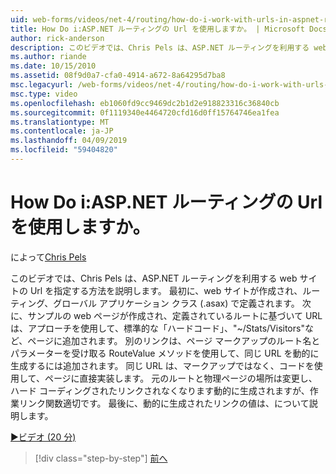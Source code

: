 ```yaml
---
uid: web-forms/videos/net-4/routing/how-do-i-work-with-urls-in-aspnet-routing
title: How Do i:ASP.NET ルーティングの Url を使用しますか。 | Microsoft Docs
author: rick-anderson
description: このビデオでは、Chris Pels は、ASP.NET ルーティングを利用する web サイトの Url を指定する方法を説明します。 最初に、web サイトが作成され、ルーティング、/gl. で定義されている.
ms.author: riande
ms.date: 10/15/2010
ms.assetid: 08f9d0a7-cfa0-4914-a672-8a64295d7ba8
msc.legacyurl: /web-forms/videos/net-4/routing/how-do-i-work-with-urls-in-aspnet-routing
msc.type: video
ms.openlocfilehash: eb1060fd9cc9469dc2b1d2e918823316c36840cb
ms.sourcegitcommit: 0f1119340e4464720cfd16d0ff15764746ea1fea
ms.translationtype: MT
ms.contentlocale: ja-JP
ms.lasthandoff: 04/09/2019
ms.locfileid: "59404820"
---
```

# <a name="how-do-i-work-with-urls-in-aspnet-routing"></a>How Do i:ASP.NET ルーティングの Url を使用しますか。

によって[Chris Pels](https://twitter.com/chrispels)

このビデオでは、Chris Pels は、ASP.NET ルーティングを利用する web サイトの Url を指定する方法を説明します。 最初に、web サイトが作成され、ルーティング、グローバル アプリケーション クラス (.asax) で定義されます。 次に、サンプルの web ページが作成され、定義されているルートに基づいて URL は、アプローチを使用して、標準的な「ハードコード」、"~/Stats/Visitors"など、ページに追加されます。 別のリンクは、ページ マークアップのルート名とパラメーターを受け取る RouteValue メソッドを使用して、同じ URL を動的に生成するには追加されます。 同じ URL は、マークアップではなく、コードを使用して、ページに直接実装します。 元のルートと物理ページの場所は変更し、ハード コーディングされたリンクされなくなります動的に生成されますが、作業リンク関数適切です。 最後に、動的に生成されたリンクの値は、について説明します。

[&#9654;ビデオ (20 分)](https://channel9.msdn.com/Blogs/ASP-NET-Site-Videos/how-do-i-work-with-urls-in-aspnet-routing)

> [!div class="step-by-step"]
> [前へ](how-do-i-use-routing-with-aspnet-web-forms.md)
